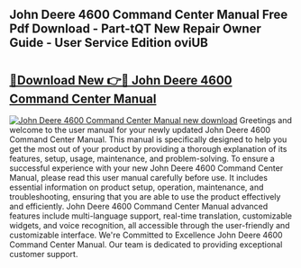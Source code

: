 ## John Deere 4600 Command Center Manual Free Pdf Download - Part-tQT New Repair Owner Guide - User Service Edition oviUB

# <h2><a href="http://bc95126.oget.top/?id=John+Deere+4600+Command+Center+Manual">🔗Download New 👉🔴 John Deere 4600 Command Center Manual</a></h2>

[![John Deere 4600 Command Center Manual new download](https://i.imgur.com/5g1atiW.png)](http://bc95126.oget.top/?id=John+Deere+4600+Command+Center+Manual)
Greetings and welcome to the user manual for your newly updated John Deere 4600 Command Center Manual. This manual is specifically designed to help you get the most out of your product by providing a thorough explanation of its features, setup, usage, maintenance, and problem-solving. To ensure a successful experience with your new John Deere 4600 Command Center Manual, please read this user manual carefully before use. It includes essential information on product setup, operation, maintenance, and troubleshooting, ensuring that you are able to use the product effectively and efficiently. John Deere 4600 Command Center Manual advanced features include multi-language support, real-time translation, customizable widgets, and voice recognition, all accessible through the user-friendly and customizable interface. We're Committed to Excellence John Deere 4600 Command Center Manual. Our team is dedicated to providing exceptional customer support.
